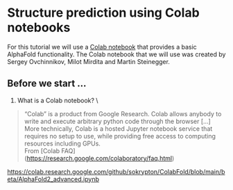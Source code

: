 # Structure prediction using Colab notebooks

For this tutorial we will use a [Colab notebook](https://colab.research.google.com/github/sokrypton/ColabFold/blob/main/AlphaFold2.ipynb) that provides a basic AlphaFold functionality.
The Colab notebook that we will use was created by Sergey Ovchinnikov, Milot Mirdita and Martin Steinegger.

## Before we start ...
1. What is a Colab notebook? \
>“Colab” is a product from Google Research. Colab allows anybody to write and execute arbitrary python code through the browser [...] More technically, Colab is a hosted Jupyter notebook service that requires no setup to use, while providing free access to computing resources including GPUs. \
From [Colab FAQ] (https://research.google.com/colaboratory/faq.html)


https://colab.research.google.com/github/sokrypton/ColabFold/blob/main/beta/AlphaFold2_advanced.ipynb
